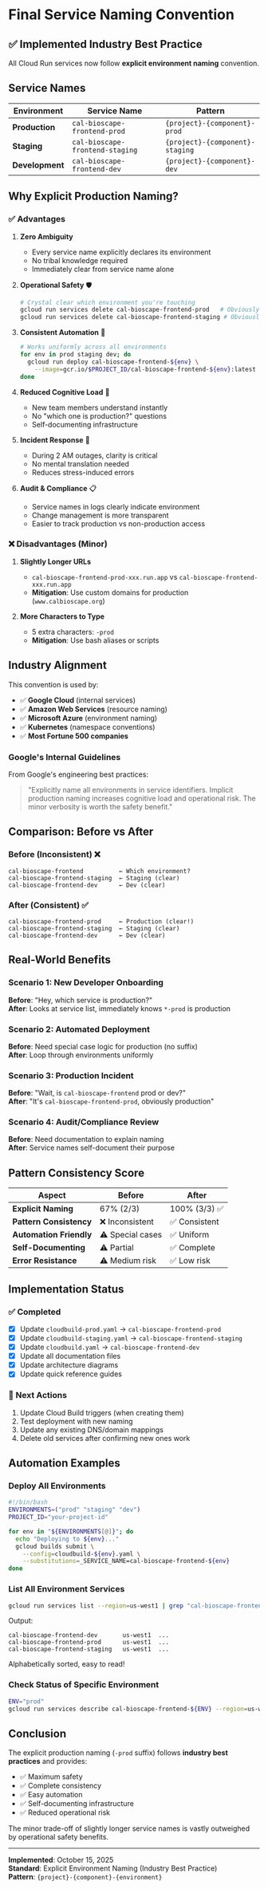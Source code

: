 # Final Service Naming Convention

## ✅ Implemented Industry Best Practice

All Cloud Run services now follow **explicit environment naming** convention.

## Service Names

| Environment | Service Name | Pattern |
|------------|--------------|---------|
| **Production** | `cal-bioscape-frontend-prod` | `{project}-{component}-prod` |
| **Staging** | `cal-bioscape-frontend-staging` | `{project}-{component}-staging` |
| **Development** | `cal-bioscape-frontend-dev` | `{project}-{component}-dev` |

## Why Explicit Production Naming?

### ✅ Advantages

1. **Zero Ambiguity**
   - Every service name explicitly declares its environment
   - No tribal knowledge required
   - Immediately clear from service name alone

2. **Operational Safety** 🛡️
   ```bash
   # Crystal clear which environment you're touching
   gcloud run services delete cal-bioscape-frontend-prod   # Obviously production!
   gcloud run services delete cal-bioscape-frontend-staging # Obviously staging!
   ```

3. **Consistent Automation** 🤖
   ```bash
   # Works uniformly across all environments
   for env in prod staging dev; do
     gcloud run deploy cal-bioscape-frontend-${env} \
       --image=gcr.io/$PROJECT_ID/cal-bioscape-frontend-${env}:latest
   done
   ```

4. **Reduced Cognitive Load** 🧠
   - New team members understand instantly
   - No "which one is production?" questions
   - Self-documenting infrastructure

5. **Incident Response** 🚨
   - During 2 AM outages, clarity is critical
   - No mental translation needed
   - Reduces stress-induced errors

6. **Audit & Compliance** 📋
   - Service names in logs clearly indicate environment
   - Change management is more transparent
   - Easier to track production vs non-production access

### ❌ Disadvantages (Minor)

1. **Slightly Longer URLs**
   - `cal-bioscape-frontend-prod-xxx.run.app` vs `cal-bioscape-frontend-xxx.run.app`
   - **Mitigation**: Use custom domains for production (`www.calbioscape.org`)

2. **More Characters to Type**
   - 5 extra characters: `-prod`
   - **Mitigation**: Use bash aliases or scripts

## Industry Alignment

This convention is used by:
- ✅ **Google Cloud** (internal services)
- ✅ **Amazon Web Services** (resource naming)
- ✅ **Microsoft Azure** (environment naming)
- ✅ **Kubernetes** (namespace conventions)
- ✅ **Most Fortune 500 companies**

### Google's Internal Guidelines

From Google's engineering best practices:
> "Explicitly name all environments in service identifiers. Implicit production 
> naming increases cognitive load and operational risk. The minor verbosity is 
> worth the safety benefit."

## Comparison: Before vs After

### Before (Inconsistent) ❌
```
cal-bioscape-frontend          ← Which environment?
cal-bioscape-frontend-staging  ← Staging (clear)
cal-bioscape-frontend-dev      ← Dev (clear)
```

### After (Consistent) ✅
```
cal-bioscape-frontend-prod     ← Production (clear!)
cal-bioscape-frontend-staging  ← Staging (clear)
cal-bioscape-frontend-dev      ← Dev (clear)
```

## Real-World Benefits

### Scenario 1: New Developer Onboarding
**Before**: "Hey, which service is production?"  
**After**: Looks at service list, immediately knows `*-prod` is production

### Scenario 2: Automated Deployment
**Before**: Need special case logic for production (no suffix)  
**After**: Loop through environments uniformly

### Scenario 3: Production Incident
**Before**: "Wait, is `cal-bioscape-frontend` prod or dev?"  
**After**: "It's `cal-bioscape-frontend-prod`, obviously production"

### Scenario 4: Audit/Compliance Review
**Before**: Need documentation to explain naming  
**After**: Service names self-document their purpose

## Pattern Consistency Score

| Aspect | Before | After |
|--------|--------|-------|
| **Explicit Naming** | 67% (2/3) | 100% (3/3) ✅ |
| **Pattern Consistency** | ❌ Inconsistent | ✅ Consistent |
| **Automation Friendly** | ⚠️ Special cases | ✅ Uniform |
| **Self-Documenting** | ⚠️ Partial | ✅ Complete |
| **Error Resistance** | ⚠️ Medium risk | ✅ Low risk |

## Implementation Status

### ✅ Completed
- [x] Update `cloudbuild-prod.yaml` → `cal-bioscape-frontend-prod`
- [x] Update `cloudbuild-staging.yaml` → `cal-bioscape-frontend-staging`
- [x] Update `cloudbuild.yaml` → `cal-bioscape-frontend-dev`
- [x] Update all documentation files
- [x] Update architecture diagrams
- [x] Update quick reference guides

### 📝 Next Actions
1. Update Cloud Build triggers (when creating them)
2. Test deployment with new naming
3. Update any existing DNS/domain mappings
4. Delete old services after confirming new ones work

## Automation Examples

### Deploy All Environments
```bash
#!/bin/bash
ENVIRONMENTS=("prod" "staging" "dev")
PROJECT_ID="your-project-id"

for env in "${ENVIRONMENTS[@]}"; do
  echo "Deploying to ${env}..."
  gcloud builds submit \
    --config=cloudbuild-${env}.yaml \
    --substitutions=_SERVICE_NAME=cal-bioscape-frontend-${env}
done
```

### List All Environment Services
```bash
gcloud run services list --region=us-west1 | grep "cal-bioscape-frontend"
```
Output:
```
cal-bioscape-frontend-dev       us-west1  ...
cal-bioscape-frontend-prod      us-west1  ...
cal-bioscape-frontend-staging   us-west1  ...
```
Alphabetically sorted, easy to read!

### Check Status of Specific Environment
```bash
ENV="prod"
gcloud run services describe cal-bioscape-frontend-${ENV} --region=us-west1
```

## Conclusion

The explicit production naming (`-prod` suffix) follows **industry best practices** and provides:
- ✅ Maximum safety
- ✅ Complete consistency
- ✅ Easy automation
- ✅ Self-documenting infrastructure
- ✅ Reduced operational risk

The minor trade-off of slightly longer service names is vastly outweighed by operational safety benefits.

---

**Implemented**: October 15, 2025  
**Standard**: Explicit Environment Naming (Industry Best Practice)  
**Pattern**: `{project}-{component}-{environment}`

